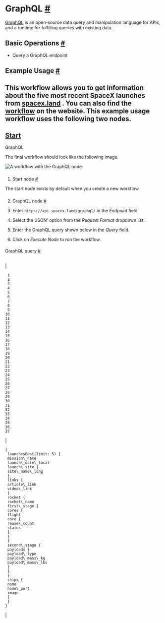 


 GraphQL
 [#](#graphql "Permanent link")
=========================================



[GraphQL](https://graphql.org/) 
 is an open-source data query and manipulation language for APIs, and a runtime for fulfilling queries with existing data.
 



 Basic Operations
 [#](#basic-operations "Permanent link")
-----------------------------------------------------------


* Query a GraphQL endpoint



 Example Usage
 [#](#example-usage "Permanent link")
-----------------------------------------------------



 This workflow allows you to get information about the five most recent SpaceX launches from
 [spacex.land](https://spacex.land/) 
 . You can also find the
 [workflow](https://n8n.io/workflows/558) 
 on the website. This example usage workflow uses the following two nodes.
-
 [Start](/integrations/builtin/core-nodes/n8n-nodes-base.start/) 
 -
 GraphQL




 The final workflow should look like the following image.
 



![A workflow with the GraphQL node](https://d33wubrfki0l68.cloudfront.net/8e37e4d1996d1427c10a32f391de1ccae3cb8178/557d6/_images/integrations/builtin/core-nodes/graphql/workflow.png)



### 
 1. Start node
 [#](#1-start-node "Permanent link")



 The start node exists by default when you create a new workflow.
 


### 
 2. GraphQL node
 [#](#2-graphql-node "Permanent link")


1. Enter
 `https://api.spacex.land/graphql/` 
 in the
 *Endpoint* 
 field.
2. Select the 'JSON' option from the
 *Request Format* 
 dropdown list.
3. Enter the GraphQL query shown below in the
 *Query* 
 field.
4. Click on
 *Execute Node* 
 to run the workflow.


#### 
 GraphQL query
 [#](#graphql-query "Permanent link")





|  |  |
| --- | --- |
| 

```
 1
 2
 3
 4
 5
 6
 7
 8
 9
10
11
12
13
14
15
16
17
18
19
20
21
22
23
24
25
26
27
28
29
30
31
32
33
34
35
36
37
```

 | 

```
{
 launchesPast(limit: 5) {
 mission\_name
 launch\_date\_local
 launch\_site {
 site\_name\_long
 }
 links {
 article\_link
 video\_link
 }
 rocket {
 rocket\_name
 first\_stage {
 cores {
 flight
 core {
 reuse\_count
 status
 }
 }
 }
 second\_stage {
 payloads {
 payload\_type
 payload\_mass\_kg
 payload\_mass\_lbs
 }
 }
 }
 ships {
 name
 home\_port
 image
 }
 }
}

```

 |





